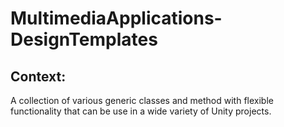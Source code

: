 # MultimediaApplications-DesignTemplates

## Context:
A collection of various generic classes and method with flexible functionality that can be use in a wide variety of Unity projects.
